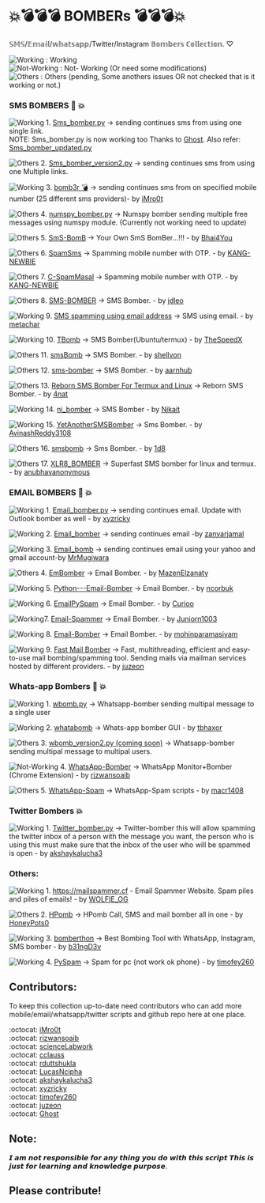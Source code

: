 # :boom::bomb::bomb::bomb: BOMBERs :bomb::bomb::bomb::boom:
𝕊𝕄𝕊/𝔼𝕞𝕒𝕚𝕝/𝕨𝕙𝕒𝕥𝕤𝕒𝕡𝕡/Twitter/Instagram 𝔹𝕠𝕞𝕓𝕖𝕣𝕤 ℂ𝕠𝕝𝕝𝕖𝕔𝕥𝕚𝕠𝕟. ♡

![Working](https://via.placeholder.com/15/c5f015/000000?text=+) : Working </br>
![Not-Working](https://via.placeholder.com/15/f03c15/000000?text=+) : Not- Working (Or need some modifications) </br>
![Others](https://via.placeholder.com/15/1589F0/000000?text=+) : Others (pending, Some anothers issues OR not checked that is it working or not.) </br>


### SMS BOMBERS :calling: :boom:

![Working](https://via.placeholder.com/15/c5f015/000000?text=+) 1. <a href="https://github.com/bhattsameer/Bombers/blob/master/SMS_bomber.py">Sms_bomber.py</a> -> sending continues sms from using one single link.  
     NOTE: Sms_bomber.py is now working too Thanks to [Ghost](https://github.com/ghost). Also refer: <a href="https://github.com/bhattsameer/Bombers/blob/master/sms_bomber_updated.py">Sms_bomber_updated.py</a>

![Others](https://via.placeholder.com/15/1589F0/000000?text=+) 2. <a href="https://github.com/bhattsameer/Bombers/blob/master/SMS_bomber_version2.py">Sms_bomber_version2.py</a> -> sending continues sms from using one Multiple links.

![Working](https://via.placeholder.com/15/c5f015/000000?text=+) 3. <a href="https://github.com/iMro0t/bomb3r">bomb3r 💣</a> -> sending continues sms from on specified mobile number (25 different sms providers)- by <a href="https://github.com/iMro0t">iMro0t</a>

![Others](https://via.placeholder.com/15/1589F0/000000?text=+) 4. <a href="https://github.com/bhattsameer/Bombers/blob/master/numspy_bomber.py">numspy_bomber.py</a> -> Numspy bomber sending multiple free messages using numspy module. (Currently not working need to update)

![Others](https://via.placeholder.com/15/1589F0/000000?text=+) 5. <a href="https://github.com/Bhai4You/SmS-BomB">SmS-BomB</a> -> Your Own SmS BomBer...!!! - by [Bhai4You](https://github.com/Bhai4You) 

![Others](https://via.placeholder.com/15/1589F0/000000?text=+) 6. <a href="https://github.com/KANG-NEWBIE/SpamSms">SpamSms</a> -> Spamming mobile number with OTP. - by <a href="https://github.com/KANG-NEWBIE">KANG-NEWBIE</a>

![Others](https://via.placeholder.com/15/1589F0/000000?text=+) 7. <a href="https://github.com/KANG-NEWBIE/C-SpamMasal">C-SpamMasal</a> -> Spamming mobile number with OTP. - by <a href="https://github.com/KANG-NEWBIE">KANG-NEWBIE</a>

![Others](https://via.placeholder.com/15/1589F0/000000?text=+) 8. <a href="https://github.com/jdleo/SMS-BOMBER">SMS-BOMBER</a> -> SMS Bomber. - by <a href="https://github.com/jdleo">jdleo</a>

![Working](https://via.placeholder.com/15/c5f015/000000?text=+) 9. <a href="https://github.com/metachar/Tortuga">SMS spamming using email address</a> -> SMS using email. - by <a href="https://github.com/metachar/Tortuga">metachar</a>

![Working](https://via.placeholder.com/15/c5f015/000000?text=+) 10. <a href="https://github.com/TheSpeedX/TBomb">TBomb</a> -> SMS Bomber(Ubuntu/termux) - by <a href="https://github.com/TheSpeedX">TheSpeedX</a>

![Others](https://via.placeholder.com/15/1589F0/000000?text=+) 11. <a href="https://github.com/shellvon/smsBomb">smsBomb</a> -> SMS Bomber. - by <a href="https://github.com/shellvon">shellvon</a>

![Others](https://via.placeholder.com/15/1589F0/000000?text=+) 12. <a href="https://github.com/aarnhub/sms-bomber">sms-bomber</a> -> SMS Bomber. - by <a href="https://github.com/aarnhub">aarnhub</a>

![Others](https://via.placeholder.com/15/1589F0/000000?text=+) 13. <a href="https://github.com/4nat/Reborn">Reborn SMS Bomber For Termux and Linux</a> -> Reborn SMS Bomber. - by <a href="https://github.com/4nat">4nat</a>

![Working](https://via.placeholder.com/15/c5f015/000000?text=+) 14. <a href="https://github.com/Nikait/ni_bomber">ni_bomber</a> -> SMS Bomber - by <a href="https://github.com/Nikait">Nikait</a>

![Working](https://via.placeholder.com/15/c5f015/000000?text=+) 15. <a href="https://github.com/AvinashReddy3108/YetAnotherSMSBomber">YetAnotherSMSBomber</a> -> Sms Bomber. - by <a href="https://github.com/AvinashReddy3108">AvinashReddy3108</a>

![Others](https://via.placeholder.com/15/1589F0/000000?text=+) 16. <a href="https://github.com/1d8/smsbomb">smsbomb</a> -> Sms Bomber. - by <a href="https://github.com/1d8">1d8</a>

![Others](https://via.placeholder.com/15/1589F0/000000?text=+) 17. <a href="https://github.com/anubhavanonymous/XLR8_BOMBER">XLR8_BOMBER</a> -> Superfast SMS bomber for linux and termux. - by <a href="https://github.com/anubhavanonymous">anubhavanonymous</a> 

### EMAIL BOMBERS :e-mail: :boom:

![Working](https://via.placeholder.com/15/c5f015/000000?text=+) 1. <a href="https://github.com/bhattsameer/Bombers/blob/master/Email_bomber.py">Email_bomber.py</a> -> sending continues email. Update with Outlook bomber as well - by [xyzricky](https://github.com/xyzricky)

![Working](https://via.placeholder.com/15/c5f015/000000?text=+) 2. <a href="https://github.com/zanyarjamal/Email-bomber">Email_bomber</a> -> sending continues email -by [zanyarjamal](https://github.com/zanyarjamal) 

![Working](https://via.placeholder.com/15/c5f015/000000?text=+) 3. <a href="https://github.com/MrMugiwara/Email-Bomb">Email_bomb</a> -> sending continues email using your yahoo and gmail account-by [MrMugiwara](https://github.com/MrMugiwara)

![Others](https://via.placeholder.com/15/1589F0/000000?text=+) 4. <a href="https://github.com/MazenElzanaty/EmBomber">EmBomber</a> -> Email Bomber. - by <a href="https://github.com/MazenElzanaty">MazenElzanaty</a>

![Working](https://via.placeholder.com/15/c5f015/000000?text=+) 5. <a href="https://github.com/ncorbuk/Python---Email-Bomber">Python---Email-Bomber</a> -> Email Bomber. - by <a href="https://github.com/ncorbuk">ncorbuk</a>

![Working](https://via.placeholder.com/15/c5f015/000000?text=+) 6. <a href="https://github.com/Curioo/emailpyspam">EmailPySpam</a> -> Email Bomber. - by <a href="https://github.com/Curioo">Curioo</a>

![Working](https://via.placeholder.com/15/c5f015/000000?text=+)7. <a href="https://github.com/Juniorn1003/Email-Spammer">Email-Spammer</a> -> Email Bomber. - by <a href="https://github.com/Juniorn1003">Juniorn1003</a>

![Working](https://via.placeholder.com/15/c5f015/000000?text=+) 8. <a href="https://github.com/mohinparamasivam/Email-Bomber">Email-Bomber</a> -> Email Bomber. - by <a href="https://github.com/mohinparamasivam">mohinparamasivam</a>

![Working](https://via.placeholder.com/15/c5f015/000000?text=+) 9. <a href="https://github.com/juzeon/fast-mail-bomber">Fast Mail Bomber</a> -> Fast, multithreading, efficient and easy-to-use mail bombing/spamming tool. Sending mails via mailman services hosted by different providers. - by <a href="https://github.com/juzeon">juzeon</a>

### Whats-app Bombers :calling: :boom:

![Working](https://via.placeholder.com/15/c5f015/000000?text=+) 1. <a href="https://github.com/bhattsameer/Bombers/blob/master/wbomb.py">wbomb.py</a> -> Whatsapp-bomber sending multipal message to a single user

![Working](https://via.placeholder.com/15/c5f015/000000?text=+) 2. <a href="https://github.com/tbhaxor/whatabomb">whatabomb</a>  -> Whats-app bomber GUI - by [tbhaxor](https://github.com/tbhaxor)

![Others](https://via.placeholder.com/15/1589F0/000000?text=+) 3. <a href="https://github.com/bhattsameer/Bombers/blob/master/wbomb_version2.py">wbomb_version2.py (coming soon)</a> -> Whatsapp-bomber sending multipal message to multipal users.

![Not-Working](https://via.placeholder.com/15/f03c15/000000?text=+) 4. <a href="https://github.com/rizwansoaib/WhatsApp-monitor">WhatsApp-Bomber</a>  -> WhatsApp Monitor+Bomber (Chrome Extension) - by [rizwansoaib](https://github.com/rizwansoaib)

![Others](https://via.placeholder.com/15/1589F0/000000?text=+) 5. <a href="https://github.com/macr1408/Whatsapp-scripts">WhatsApp-Spam</a> -> WhatsApp-Spam scripts - by [macr1408](https://github.com/macr1408)

### Twitter Bombers :boom:

![Working](https://via.placeholder.com/15/c5f015/000000?text=+) 1. <a href="https://github.com/bhattsameer/Bombers/blob/master/Twitter_bomber.py">Twitter_bomber.py</a> -> Twitter-bomber this will allow spamming the twitter inbox of a person with the message you want, the person who is using this must make sure that the inbox of the user who will be spammed is open - by [akshaykalucha3](https://github.com/akshaykalucha3)

### Others:

![Working](https://via.placeholder.com/15/c5f015/000000?text=+) 1. https://mailspammer.cf - Email Spammer Website. Spam piles and piles of emails! - by [WOLFIE_OG](https://github.com/WOLFIE-OG)

![Others](https://via.placeholder.com/15/1589F0/000000?text=+) 2. <a href="https://github.com/HoneyPots0/HPomb">HPomb</a> -> HPomb Call, SMS and mail bomber all in one - by [HoneyPots0](https://github.com/HoneyPots0)

![Working](https://via.placeholder.com/15/c5f015/000000?text=+) 3. <a href="https://github.com/b31ngD3v/bomberthon">bomberthon</a> -> Best Bombing Tool with WhatsApp, Instagram, SMS bomber - by [b31ngD3v](https://github.com/b31ngD3v)

![Working](https://via.placeholder.com/15/c5f015/000000?text=+) 4. <a href="https://github.com/bhattsameer/Bombers/blob/master/spam.py">PySpam</a> -> Spam for pc {not work ok phone} - by [timofey260](https://github.com/timofey260)


## Contributors:

To keep this collection up-to-date need contributors who can add more mobile/email/whatsapp/twitter scripts and github repo here at one place.

:octocat: [iMro0t](https://github.com/iMro0t)</br> 
:octocat: [rizwansoaib](https://github.com/rizwansoaib)</br> 
:octocat: [scienceLabwork](https://github.com/scienceLabwork)</br> 
:octocat: [cclauss](https://github.com/cclauss)</br> 
:octocat: [rduttshukla](https://github.com/rduttshukla)</br> 
:octocat: [LucasNcipha](https://github.com/LucasNcipha)</br>
:octocat: [akshaykalucha3](https://github.com/akshaykalucha3)</br>
:octocat: [xyzricky](https://github.com/xyzricky)</br>
:octocat: [timofey260](https://github.com/timofey260)</br>
:octocat: [juzeon](https://github.com/juzeon)</br>
:octocat: [Ghost](https://github.com/ghost)

## Note:

𝙄 𝙖𝙢 𝙣𝙤𝙩 𝙧𝙚𝙨𝙥𝙤𝙣𝙨𝙞𝙗𝙡𝙚 𝙛𝙤𝙧 𝙖𝙣𝙮 𝙩𝙝𝙞𝙣𝙜 𝙮𝙤𝙪 𝙙𝙤 𝙬𝙞𝙩𝙝 𝙩𝙝𝙞𝙨 𝙨𝙘𝙧𝙞𝙥𝙩
𝙏𝙝𝙞𝙨 𝙞𝙨 𝙟𝙪𝙨𝙩 𝙛𝙤𝙧 𝙡𝙚𝙖𝙧𝙣𝙞𝙣𝙜 𝙖𝙣𝙙 𝙠𝙣𝙤𝙬𝙡𝙚𝙙𝙜𝙚 𝙥𝙪𝙧𝙥𝙤𝙨𝙚.

## Please contribute!
